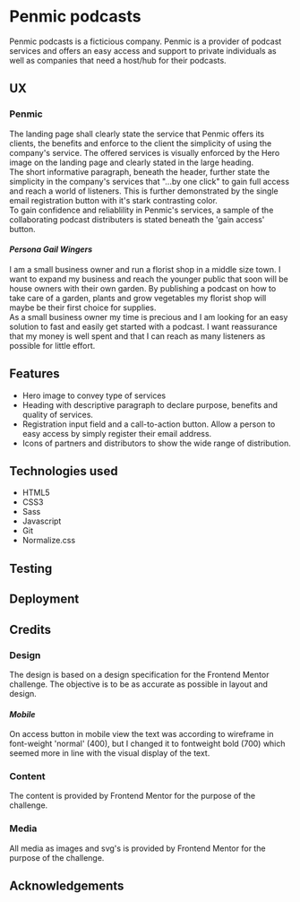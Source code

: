 # Penmic podcasts

Penmic podcasts is a ficticious company. Penmic is a provider of podcast services and offers an easy access and support to private individuals as well as companies that need a host/hub for their podcasts.

## UX

### Penmic

The landing page shall clearly state the service that Penmic offers its clients, the benefits and enforce to the client the simplicity of using the company's service. The offered services is visually enforced by the Hero image on the landing page and clearly stated in the large heading.<br>
The short informative paragraph, beneath the header, further state the simplicity in the company's services that "...by one click" to gain full access and reach a world of listeners. This is further demonstrated by the single email registration button with it's stark contrasting color.<br>
To gain confidence and reliablility in Penmic's services, a sample of the collaborating podcast distributers is stated beneath the 'gain access' button.

#### _Persona Gail Wingers_

I am a small business owner and run a florist shop in a middle size town. I want to expand my business and reach the younger public that soon will be house owners with their own garden. By publishing a podcast on how to take care of a garden, plants and grow vegetables my florist shop will maybe be their first choice for supplies.<br>
As a small business owner my time is precious and I am looking for an easy solution to fast and easily get started with a podcast. I want reassurance that my money is well spent and that I can reach as many listeners as possible for little effort.

## Features

- Hero image to convey type of services
- Heading with descriptive paragraph to declare purpose, benefits and quality of services.
- Registration input field and a call-to-action button. Allow a person to easy access by simply register their email address.
- Icons of partners and distributors to show the wide range of distribution.

## Technologies used

- HTML5
- CSS3
- Sass
- Javascript
- Git
- Normalize.css

## Testing

## Deployment

## Credits

### Design

The design is based on a design specification for the Frontend Mentor challenge. The objective is to be as accurate as possible in layout and design.

#### _Mobile_

On access button in mobile view the text was according to wireframe in font-weight 'normal' (400), but I changed it to fontweight bold (700) which seemed more in line with the visual display of the text.

### Content

The content is provided by Frontend Mentor for the purpose of the challenge.

### Media

All media as images and svg's is provided by Frontend Mentor for the purpose of the challenge.

## Acknowledgements
